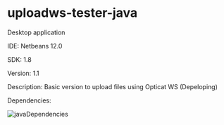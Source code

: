 # uploadws-tester-java
Desktop application

IDE: Netbeans 12.0

SDK: 1.8

Version: 1.1

Description: Basic version to upload files using Opticat WS (Depeloping)

Dependencies:

![javaDependencies](https://user-images.githubusercontent.com/88451423/133518263-a09a4a33-bf13-4a5d-bdf2-6feae8d56608.png)
